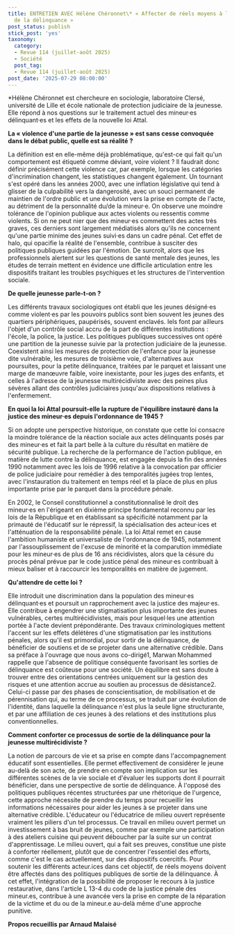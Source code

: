 ```yaml
---
title: ENTRETIEN AVEC Hélène Chéronnet\* « Affecter de réels moyens à la sortie
  de la délinquance »
post_status: publish
stick_post: 'yes'
taxonomy:
  category:
  - Revue 114 (juillet-août 2025)
  - Société
  post_tag:
  - Revue 114 (juillet-août 2025)
post_date: '2025-07-29 08:00:00'
---
```


\*Hélène Chéronnet est chercheure en sociologie, laboratoire Clersé, université de Lille et école nationale de protection judiciaire de la jeunesse. Elle répond à nos questions sur le traitement actuel des mineur·es délinquant·es et les effets de la nouvelle loi Attal.

**La « violence d'une partie de la jeunesse » est sans cesse convoquée dans le débat public, quelle est sa réalité ?**

La définition est en elle-même déjà problématique, qu'est-ce qui fait qu'un comportement est étiqueté comme déviant, voire violent ? Il faudrait donc définir précisément cette violence car, par exemple, lorsque les catégories d'incrimination changent, les statistiques changent également. Un tournant s'est opéré dans les années 2000, avec une inflation législative qui tend à glisser de la culpabilité vers la dangerosité, avec un souci permanent de maintien de l'ordre public et une évolution vers la prise en compte de l'acte, au détriment de la personnalité du/de la mineur·e. On observe une moindre tolérance de l'opinion publique aux actes violents ou ressentis comme violents. Si on ne peut nier que des mineur·es commettent des actes très graves, ces derniers sont largement médiatisés alors qu'ils ne concernent qu'une partie minime des jeunes suivi·es dans un cadre pénal. Cet effet de halo, qui opacifie la réalité de l'ensemble, contribue à susciter des politiques publiques guidées par l'émotion. De surcroît, alors que les professionnels alertent sur les questions de santé mentale des jeunes, les études de terrain mettent en évidence une difficile articulation entre les dispositifs traitant les troubles psychiques et les structures de l'intervention sociale.

**De quelle jeunesse parle-t-on ?**

Les différents travaux sociologiques ont établi que les jeunes désigné·es comme violent·es par les pouvoirs publics sont bien souvent les jeunes des quartiers périphériques, paupérisés, souvent enclavés. Iels font par ailleurs l'objet d'un contrôle social accru de la part de différentes institutions : l'école, la police, la justice. Les politiques publiques successives ont opéré une partition de la jeunesse suivie par la protection judiciaire de la jeunesse. Coexistent ainsi les mesures de protection de l'enfance pour la jeunesse dite vulnérable, les mesures de troisième voie, d'alternatives aux poursuites, pour la petite délinquance, traitées par le parquet et laissant une marge de manœuvre faible, voire inexistante, pour les juges des enfants, et celles à l'adresse de la jeunesse multirécidiviste avec des peines plus sévères allant des contrôles judiciaires jusqu'aux dispositions relatives à l'enfermement.

**En quoi la loi Attal poursuit-elle la rupture de l'équilibre instauré dans la justice des mineur·es depuis l'ordonnance de 1945 ?**

Si on adopte une perspective historique, on constate que cette loi consacre la moindre tolérance de la réaction sociale aux actes délinquants posés par des mineur·es et fait la part belle à la culture du résultat en matière de sécurité publique. La recherche de la performance de l'action publique, en matière de lutte contre la délinquance, est engagée depuis la fin des années 1990 notamment avec les lois de 1996 relative à la convocation par officier de police judiciaire pour remédier à des temporalités jugées trop lentes, avec l'instauration du traitement en temps réel et la place de plus en plus importante prise par le parquet dans la procédure pénale.

En 2002, le Conseil constitutionnel a constitutionnalisé le droit des mineur·es en l'érigeant en dixième principe fondamental reconnu par les lois de la République et en établissant sa spécificité notamment par la primauté de l'éducatif sur le répressif, la spécialisation des acteur·ices et l'atténuation de la responsabilité pénale. La loi Attal remet en cause l'ambition humaniste et universaliste de l'ordonnance de 1945, notamment par l'assouplissement de l'excuse de minorité et la comparution immédiate pour les mineur·es de plus de 16 ans récidivistes, alors que la césure du procès pénal prévue par le code justice pénal des mineur·es contribuait à mieux baliser et à raccourcir les temporalités en matière de jugement.

**Qu'attendre de cette loi ?**

Elle introduit une discrimination dans la population des mineur·es délinquant·es et poursuit un rapprochement avec la justice des majeur·es. Elle contribue à engendrer une stigmatisation plus importante des jeunes vulnérables, certes multirécidivistes, mais pour lesquel·les une attention portée à l'acte devient prépondérante. Des travaux criminologiques mettent l'accent sur les effets délétères d'une stigmatisation par les institutions pénales, alors qu'il est primordial, pour sortir de la délinquance, de bénéficier de soutiens et de se projeter dans une alternative crédible. Dans sa préface à l'ouvrage que nous avons co-dirigé1, Marwan Mohammed rappelle que l'absence de politique conséquente favorisant les sorties de délinquance est coûteuse pour une société. Un équilibre est sans doute à trouver entre des orientations centrées uniquement sur la gestion des risques et une attention accrue au soutien au processus de désistance2. Celui-ci passe par des phases de conscientisation, de mobilisation et de pérennisation qui, au terme de ce processus, se traduit par une évolution de l'identité, dans laquelle la délinquance n'est plus la seule ligne structurante, et par une affiliation de ces jeunes à des relations et des institutions plus conventionnelles.

**Comment conforter ce processus de sortie de la délinquance pour la jeunesse multirécidiviste ?**

La notion de parcours de vie et sa prise en compte dans l'accompagnement éducatif sont essentielles. Elle permet effectivement de considérer le jeune au-delà de son acte, de prendre en compte son implication sur les différentes scènes de la vie sociale et d'évaluer les supports dont il pourrait bénéficier, dans une perspective de sortie de délinquance. À l'opposé des politiques publiques récentes structurées par une rhétorique de l'urgence, cette approche nécessite de prendre du temps pour recueillir les informations nécessaires pour aider les jeunes à se projeter dans une alternative crédible. L'éducateur ou l'éducatrice de milieu ouvert représente vraiment les piliers d'un tel processus. Ce travail en milieu ouvert permet un investissement à bas bruit de jeunes, comme par exemple une participation à des ateliers cuisine qui peuvent déboucher par la suite sur un contrat d'apprentissage. Le milieu ouvert, qui a fait ses preuves, constitue une piste à conforter réellement, plutôt que de concentrer l'essentiel des efforts, comme c'est le cas actuellement, sur des dispositifs coercitifs. Pour soutenir les différents acteur.ices dans cet objectif, de réels moyens doivent être affectés dans des politiques publiques de sortie de la délinquance. À cet effet, l'intégration de la possibilité de proposer le recours à la justice restaurative, dans l'article L 13-4 du code de la justice pénale des mineur.es, contribue à une avancée vers la prise en compte de la réparation de la victime et du ou de la mineur.e au-delà même d'une approche punitive.

**Propos recueillis par Arnaud Malaisé**